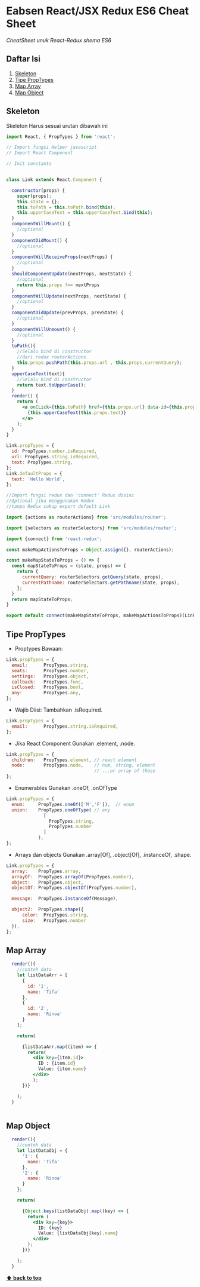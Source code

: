 # Eabsen React/JSX Redux ES6 Cheat Sheet

*CheatSheet unuk React-Redux shema ES6*

## Daftar Isi

  1. [Skeleton](#skeleton)
  1. [Tipe PropTypes](#tipe-proptypes)
  1. [Map Array](#map-array)
  1. [Map Object](#map-object)

## Skeleton

  Skeleton Harus sesuai urutan dibawah ini

  ```jsx
  import React, { PropTypes } from 'react';

  // Import fungsi Helper javascript
  // Import React Component

  // Init constanta


  class Link extends React.Component {

    constructor(props) {
      super(props);
      this.state = {};
      this.toPath = this.toPath.bind(this);
      this.upperCaseText = this.upperCaseText.bind(this);
    }
    componentWillMount() {
      //optional
    }
    componentDidMount() {
      //optional
    }
    componentWillReceiveProps(nextProps) {
      //optional
    }
    shouldComponentUpdate(nextProps, nextState) {
      //optional
      return this.props !== nextProps
    }
    componentWillUpdate(nextProps, nextState) {
      //optional
    }
    componentDidUpdate(prevProps, prevState) {
      //optional
    }
    componentWillUnmount() {
      //optional
    }
    toPath(){
      //Selalu bind di constructor
      //dari redux routerActions
      this.props.pushPath(this.props.url , this.props.currentQuery);
    }
    upperCaseText(text){
      //Selalu bind di constructor
      return text.toUpperCase();
    }
    render() {
      return (
        <a onCLick={this.toPath} href={this.props.url} data-id={this.props.id}>
          {this.upperCaseText(this.props.text)}
        </a>
      );
    }
  }

  Link.propTypes = {
    id: PropTypes.number.isRequired,
    url: PropTypes.string.isRequired,
    text: PropTypes.string,
  };
  Link.defaultProps = {
    text: 'Hello World',
  };

  //Import fungsi redux dan 'connect' Redux disini
  //Optional jika menggunakan Redux
  //tanpa Redux cukup export default Link

  import {actions as routerActions} from 'src/modules/router';

  import {selectors as routerSelectors} from 'src/modules/router';

  import {connect} from 'react-redux';

  const makeMapActionsToProps = Object.assign({}, routerActions);

  const makeMapStateToProps = () => {
    const mapStateToProps = (state, props) => {
      return {
        currentQuery: routerSelectors.getQuery(state, props),
        currentPathname: routerSelectors.getPathname(state, props),
      };
    }
    return mapStateToProps;
  }

  export default connect(makeMapStateToProps, makeMapActionsToProps)(Link)
  ```

## Tipe PropTypes

  - Proptypes Bawaan:

  ```jsx
  Link.propTypes = {
    email:      PropTypes.string,
    seats:      PropTypes.number,
    settings:   PropTypes.object,
    callback:   PropTypes.func,
    isClosed:   PropTypes.bool,
    any:        PropTypes.any,
  };

  ```

  - Wajib Diisi:
  Tambahkan .isRequired.

  ```jsx
  Link.propTypes = {
    email:      PropTypes.string.isRequired,
  };

  ```

  - Jika React Component
  Gunakan .element, .node.

  ```jsx
  Link.propTypes = {
    children:   PropTypes.element, // react element
    node:       PropTypes.node,    // num, string, element
                                   // ...or array of those
  };

  ```

  - Enumerables
  Gunakan .oneOf, .onOfType

  ```jsx
  Link.propTypes = {
    enum:     PropTypes.oneOf(['M','F']),  // enum
    union:    PropTypes.oneOfType( // any
                [        
                  PropTypes.string,
                  PropTypes.number
                ]
              ),
  };

  ```

  - Arrays dan objects
  Gunakan .array[Of], .object[Of], .instanceOf, .shape.

  ```jsx
  Link.propTypes = {
    array:    PropTypes.array,
    arrayOf:  PropTypes.arrayOf(PropTypes.number),
    object:   PropTypes.object,
    objectOf: PropTypes.objectOf(PropTypes.number),

    message:  PropTypes.instanceOf(Message),

    object2:  PropTypes.shape({
        color:  PropTypes.string,
        size:   PropTypes.number
    }),
  };

  ```

## Map Array

```jsx
  render(){
    //contoh data
    let listDataArr = [
      {
        id: '1',
        name: 'Tifa'
      },
      {
        id: '2',
        name: 'Rinoa'
      }
    ];

    return(

      {listDataArr.map((item) => {
        return(
          <div key={item.id}>
            ID : {item.id}
            Value: {item.name}
          </div>
          );
      })}

    );
  }



```

## Map Object

```jsx
  render(){
    //contoh data
    let listDataObj = {
      '1': {
        name: 'Tifa'
      },
      '2': {
        name: 'Rinoa'
      }
    };

    return(

      {Object.keys(listDataObj).map((key) => {
        return (
          <div key={key}>
            ID: {key}
            Value: {listDataObj[key].name}
          </div>
        );
      })}

    );
  }

```

**[⬆ back to top](#daftar-isi)**
